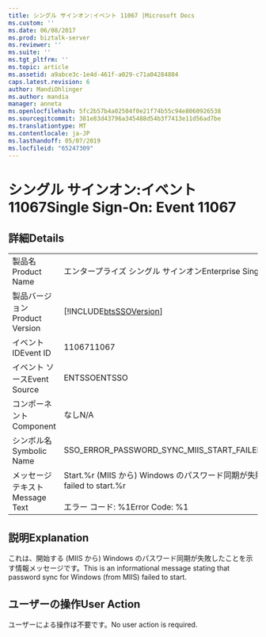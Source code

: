 ```yaml
---
title: シングル サインオン:イベント 11067 |Microsoft Docs
ms.custom: ''
ms.date: 06/08/2017
ms.prod: biztalk-server
ms.reviewer: ''
ms.suite: ''
ms.tgt_pltfrm: ''
ms.topic: article
ms.assetid: a9abce3c-1e4d-461f-a029-c71a04284804
caps.latest.revision: 6
author: MandiOhlinger
ms.author: mandia
manager: anneta
ms.openlocfilehash: 5fc2b57b4a02504f0e21f74b55c94e8060926538
ms.sourcegitcommit: 381e83d43796a345488d54b3f7413e11d56ad7be
ms.translationtype: MT
ms.contentlocale: ja-JP
ms.lasthandoff: 05/07/2019
ms.locfileid: "65247309"
---
```

# <a name="single-sign-on-event-11067"></a><span data-ttu-id="c0498-102">シングル サインオン:イベント 11067</span><span class="sxs-lookup"><span data-stu-id="c0498-102">Single Sign-On: Event 11067</span></span>
## <a name="details"></a><span data-ttu-id="c0498-103">詳細</span><span class="sxs-lookup"><span data-stu-id="c0498-103">Details</span></span>  
  
|                 |                                                                                     |
|-----------------|-------------------------------------------------------------------------------------|
|  <span data-ttu-id="c0498-104">製品名</span><span class="sxs-lookup"><span data-stu-id="c0498-104">Product Name</span></span>   |                              <span data-ttu-id="c0498-105">エンタープライズ シングル サインオン</span><span class="sxs-lookup"><span data-stu-id="c0498-105">Enterprise Single Sign-On</span></span>                              |
| <span data-ttu-id="c0498-106">製品バージョン</span><span class="sxs-lookup"><span data-stu-id="c0498-106">Product Version</span></span> |             [!INCLUDE[btsSSOVersion](../includes/btsssoversion-md.md)]              |
|    <span data-ttu-id="c0498-107">イベント ID</span><span class="sxs-lookup"><span data-stu-id="c0498-107">Event ID</span></span>     |                                        <span data-ttu-id="c0498-108">11067</span><span class="sxs-lookup"><span data-stu-id="c0498-108">11067</span></span>                                        |
|  <span data-ttu-id="c0498-109">イベント ソース</span><span class="sxs-lookup"><span data-stu-id="c0498-109">Event Source</span></span>   |                                       <span data-ttu-id="c0498-110">ENTSSO</span><span class="sxs-lookup"><span data-stu-id="c0498-110">ENTSSO</span></span>                                        |
|    <span data-ttu-id="c0498-111">コンポーネント</span><span class="sxs-lookup"><span data-stu-id="c0498-111">Component</span></span>    |                                         <span data-ttu-id="c0498-112">なし</span><span class="sxs-lookup"><span data-stu-id="c0498-112">N/A</span></span>                                         |
|  <span data-ttu-id="c0498-113">シンボル名</span><span class="sxs-lookup"><span data-stu-id="c0498-113">Symbolic Name</span></span>  |                      <span data-ttu-id="c0498-114">SSO_ERROR_PASSWORD_SYNC_MIIS_START_FAILED</span><span class="sxs-lookup"><span data-stu-id="c0498-114">SSO_ERROR_PASSWORD_SYNC_MIIS_START_FAILED</span></span>                      |
|  <span data-ttu-id="c0498-115">メッセージ テキスト</span><span class="sxs-lookup"><span data-stu-id="c0498-115">Message Text</span></span>   | <span data-ttu-id="c0498-116">Start.%r (MIIS から) Windows のパスワード同期が失敗しました</span><span class="sxs-lookup"><span data-stu-id="c0498-116">Password sync for Windows (from MIIS) failed to start.%r</span></span><br /><br /> <span data-ttu-id="c0498-117">エラー コード: %1</span><span class="sxs-lookup"><span data-stu-id="c0498-117">Error Code: %1</span></span> |
  
## <a name="explanation"></a><span data-ttu-id="c0498-118">説明</span><span class="sxs-lookup"><span data-stu-id="c0498-118">Explanation</span></span>  
 <span data-ttu-id="c0498-119">これは、開始する (MIIS から) Windows のパスワード同期が失敗したことを示す情報メッセージです。</span><span class="sxs-lookup"><span data-stu-id="c0498-119">This is an informational message stating that password sync for Windows (from MIIS) failed to start.</span></span>  
  
## <a name="user-action"></a><span data-ttu-id="c0498-120">ユーザーの操作</span><span class="sxs-lookup"><span data-stu-id="c0498-120">User Action</span></span>  
 <span data-ttu-id="c0498-121">ユーザーによる操作は不要です。</span><span class="sxs-lookup"><span data-stu-id="c0498-121">No user action is required.</span></span>